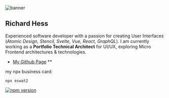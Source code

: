 ![banner][my-abstract]

## Richard Hess

Experienced software developer with a passion for creating User Interfaces (_Atomic Design, Stencil, Svelte, Vue, React, GraphQL_). I am currently working as a **Portfolio Technical Architect** for UI/UX, exploring Micro Frontend architectures & technologies.

- [My Github Page][my-github] **

my npx business card:

```
npx eswat2
```

[![npm version](https://badge.fury.io/js/eswat2.svg)](//npmjs.com/package/eswat2)

[my-github]: https://eswat2.github.io
[my-abstract]: https://eswat2.github.io/images/Vehicles-McLaren-l.jpg


